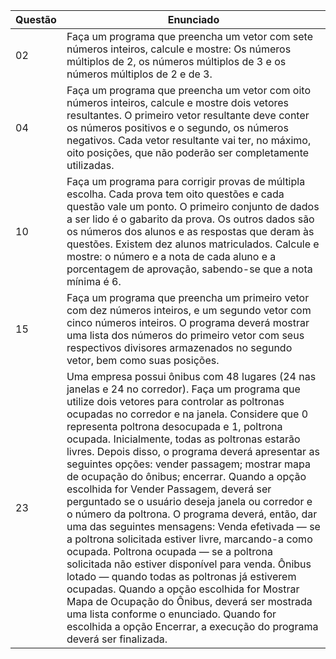 | Questão | Enunciado |
| ------- | --------- |
|  02     | Faça um programa que preencha um vetor com sete números inteiros, calcule e mostre:  Os números múltiplos de 2, os números múltiplos de 3 e os números múltiplos de 2 e de 3. |
| 04      | Faça um programa que preencha um vetor com oito números inteiros, calcule e mostre dois vetores resultantes. O primeiro vetor resultante deve conter os números positivos e o segundo, os números negativos. Cada vetor resultante vai ter, no máximo, oito posições, que não poderão ser completamente utilizadas. |
| 10      | Faça um programa para corrigir provas de múltipla escolha. Cada prova tem oito questões e cada questão vale um ponto. O primeiro conjunto de dados a ser lido é o gabarito da prova. Os outros dados são os números dos alunos e as respostas que deram às questões. Existem dez alunos matriculados. Calcule e mostre: o número e a nota de cada aluno e a porcentagem de aprovação, sabendo-se que a nota mínima é 6. |
| 15      | Faça um programa que preencha um primeiro vetor com dez números inteiros, e um segundo vetor com cinco números inteiros. O programa deverá mostrar uma lista dos números do primeiro vetor com seus respectivos divisores armazenados no segundo vetor, bem como suas posições. |
| 23      | Uma empresa possui ônibus com 48 lugares (24 nas janelas e 24 no corredor). Faça um programa que utilize dois vetores para controlar as poltronas ocupadas no corredor e na janela. Considere que 0 representa poltrona desocupada e 1, poltrona ocupada. Inicialmente, todas as poltronas estarão livres. Depois disso, o programa deverá apresentar as seguintes opções: vender passagem; mostrar mapa de ocupação do ônibus; encerrar. Quando a opção escolhida for Vender Passagem, deverá ser perguntado se o usuário deseja janela ou corredor e o número da poltrona. O programa deverá, então, dar uma das seguintes mensagens: Venda efetivada — se a poltrona solicitada estiver livre, marcando-a como ocupada. Poltrona ocupada — se a poltrona solicitada não estiver disponível para venda. Ônibus lotado — quando todas as poltronas já estiverem ocupadas. Quando a opção escolhida for Mostrar Mapa de Ocupação do Ônibus, deverá ser mostrada uma lista conforme o enunciado. Quando for escolhida a opção Encerrar, a execução do programa deverá ser finalizada. |
